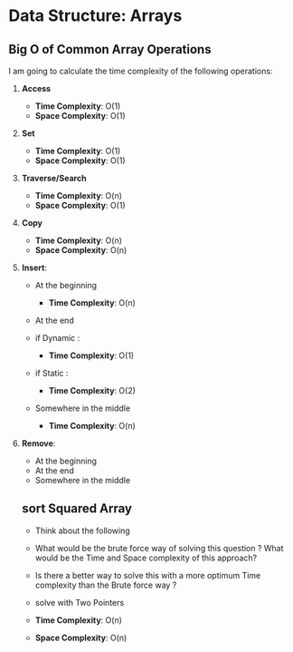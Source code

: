 # Data Structure: Arrays

## Big O of Common Array Operations

I am going to calculate the time complexity of the following operations:

1. **Access**
   - **Time Complexity**: O(1)
   - **Space Complexity**: O(1)
2. **Set**
   - **Time Complexity**: O(1)
   - **Space Complexity**: O(1)
3. **Traverse/Search**
   - **Time Complexity**: O(n)
   - **Space Complexity**: O(1)
4. **Copy**
   - **Time Complexity**: O(n)
   - **Space Complexity**: O(n)
5. **Insert**:

   - At the beginning
     - **Time Complexity**: O(n)
   - At the end
   - if Dynamic :
     - **Time Complexity**: O(1)
   - if Static :

     - **Time Complexity**: O(2)

   - Somewhere in the middle
     - **Time Complexity**: O(n)

6. **Remove**:

   - At the beginning
   - At the end
   - Somewhere in the middle

   ## sort Squared Array

   - Think about the following

   - What would be the brute force way of solving this question ? What would be the Time and Space complexity of this approach?

   - Is there a better way to solve this with a more optimum Time complexity than the Brute force way ?

   - solve with Two Pointers
   - **Time Complexity**: O(n)
   - **Space Complexity**: O(n)
